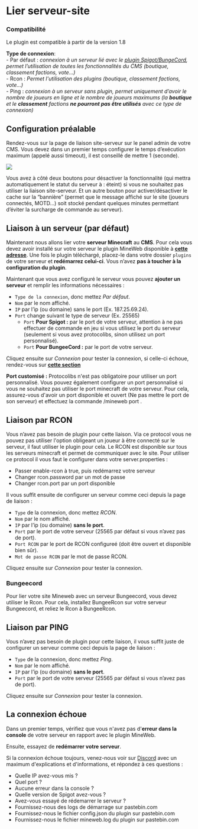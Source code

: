 # Lier serveur-site

<aside class="alert alert-warning">
  <h3>Compatibilité</h3>
  <p>Le plugin est compatible à partir de la version 1.8</p>
</aside>
<aside class="alert alert-info">
  <p><strong>Type de connexion</strong>:  <br>
  - Par défaut : <em>connexion à un serveur lié avec le <a href="https://github.com/MineWeb/ServerBridge/raw/master/mineweb_bridge-3.0.5.jar">plugin Spigot/BungeCord</a>, permet l’utilisation de toutes les fonctionnalités du CMS (boutique, classement factions, vote…)</em> <br>
  - Rcon : <em>Permet l'utilisation des plugins (boutique, classement factions, vote…)</em></br>
  - Ping : <em>connexion à un serveur sans plugin, permet uniquement d’avoir le nombre de joueurs en ligne et le nombre de joueurs maximums (la <strong>boutique</strong> et le <strong>classement</strong> factions <strong>ne pourront pas être utilisés</strong> avec ce type de connexion) </em></p>
</aside>

## Configuration préalable

Rendez-vous sur la page de liaison site-serveur sur le panel admin de votre CMS.
Vous devez dans un premier temps configurer le temps d’exécution maximum (appelé aussi timeout), il est conseillé de mettre 1 (seconde).

![](https://docs.mineweb.org/images/server_timeout.png)

<aside class="alert alert-info">
Vous avez à côté deux boutons pour désactiver la fonctionnalité (qui mettra automatiquement le statut du serveur à : éteint) si vous ne souhaitez pas utiliser la liaison site-serveur. Et un autre bouton pour activer/désactiver le cache sur la “bannière” (permet que le message affiché sur le site (joueurs connectés, MOTD…) soit stocké pendant quelques minutes permettant d’éviter la surcharge de commande au serveur).
</aside>

## Liaison à un serveur (par défaut)

Maintenant nous allons lier votre __serveur Minecraft__ au __CMS__. Pour cela vous devez avoir installé sur votre serveur le plugin MineWeb disponible à [**cette adresse**](https://github.com/MineWeb/ServerBridge/raw/master/mineweb_bridge-3.0.5.jar).
Une fois le plugin téléchargé, placez-le dans votre dossier `plugins` de votre serveur et __redémarrez celui-ci__.
Vous n’avez __pas à toucher à la configuration du plugin__.

Maintenant que vous avez configuré le serveur vous pouvez __ajouter un serveur__ et remplir les informations nécessaires :

- `Type de la connexion`, donc mettez _Par défaut_.
- `Nom` par le nom affiché.
- `IP` par l’ip (ou domaine) sans le port (Ex. 187.25.69.24).
- `Port` change suivant le type de serveur (Ex. 25565)
  - `Port` **Pour Spigot :** par le port de votre serveur, attention à ne pas effectuer de commande en jeu si vous utilisez le port du serveur (seulement si vous avez protocolibs, sinon utilisez un port personnalisé).
  - `Port` **Pour BungeeCord :** par le port de votre serveur.

Cliquez ensuite sur _Connexion_ pour tester la connexion, si celle-ci échoue, rendez-vous sur [**cette section**](https://docs.mineweb.org/#la-connexion-choue)

<aside class="alert alert-warning">
<b>Port customisé :</b> Protocolibs n'est pas obligatoire pour utiliser un port personnalisé. Vous pouvez également configurer un port personnalisé si vous ne souhaitez pas utiliser le port minecraft de votre serveur. Pour cela, assurez-vous d'avoir un port disponible et ouvert (Ne pas mettre le port de son serveur) et effectuez la commande /mineweb port <port>.
</aside>

## Liaison par RCON

Vous n’avez pas besoin de plugin pour cette liaison. Via ce protocol vous ne pouvez pas utiliser l'option obligeant un joueur à être connecté sur le serveur, il faut utiliser le plugin pour cela. 
Le RCON est disponible sur tous les serveurs minecraft et permet de communiquer avec le site. Pour utiliser ce protocol il vous faut le configurer dans votre server.properties :

- Passer enable-rcon à true, puis redémarrez votre serveur
- Changer rcon.password par un mot de passe
- Changer rcon.port par un port disponible

Il vous suffit ensuite de configurer un serveur comme ceci depuis la page de liaison :

- `Type` de la connexion, donc mettez _RCON_.
- `Nom` par le nom affiché.
- `IP` par l’ip (ou domaine) __sans le port__.
- `Port` par le port de votre serveur (25565 par défaut si vous n’avez pas de port).
- `Port RCON` par le port de RCON configureé (doit être ouvert et disponible bien sûr).
- `Mot de passe RCON` par le mot de passe RCON.

Cliquez ensuite sur _Connexion_ pour tester la connexion.

<aside class="alert alert-warning">
  <h3>Bungeecord</h3>
  <p>Pour lier votre site Mineweb avec un serveur Bungeecord, vous devez utiliser le Rcon. Pour cela, installez BungeeRcon sur votre serveur Bungeecord, et reliez le Rcon à BungeeRcon.</p>
</aside>

## Liaison par PING

Vous n’avez pas besoin de plugin pour cette liaison, il vous suffit juste de configurer un serveur comme ceci depuis la page de liaison :

- `Type` de la connexion, donc mettez _Ping_.
- `Nom` par le nom affiché.
- `IP` par l’ip (ou domaine) __sans le port__.
- `Port` par le port de votre serveur (25565 par défaut si vous n’avez pas de port).

Cliquez ensuite sur _Connexion_ pour tester la connexion.

## La connexion échoue

Dans un premier temps, vérifiez que vous n'avez pas d'__erreur dans la console__ de votre serveur en rapport avec le plugin MineWeb.

Ensuite, essayez de __redémarrer votre serveur__.

Si la connexion échoue toujours, venez-nous voir sur [Discord](https://discordapp.com/invite/3QYdt8r) avec un maximum d'explications et d'informations, et répondez à ces questions :

- Quelle IP avez-vous mis ?
- Quel port ?
- Aucune erreur dans la console ?
- Quelle version de Spigot avez-vous ?
- Avez-vous essayé de rédemarrer le serveur ?
- Fournissez-nous des logs de démarrage sur pastebin.com
- Fournissez-nous le fichier config.json du plugin sur pastebin.com
- Fournissez-nous le fichier mineweb.log du plugin sur pastebin.com
